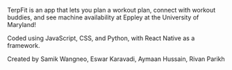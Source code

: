 TerpFit is an app that lets you plan a workout plan, connect with workout buddies, and see machine availability at Eppley at the University of Maryland!

Coded using JavaScript, CSS, and Python, with React Native as a framework.

Created by Samik Wangneo, Eswar Karavadi, Aymaan Hussain, Rivan Parikh

